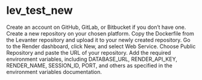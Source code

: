 # lev_test_new

Create an account on GitHub, GitLab, or Bitbucket if you don’t have one.
Create a new repository on your chosen platform.
Copy the Dockerfile from the Levanter repository and upload it to your newly created repository.
Go to the Render dashboard, click New, and select Web Service.
Choose Public Repository and paste the URL of your repository.
Add the required environment variables, including DATABASE_URL, RENDER_API_KEY, RENDER_NAME, SESSION_ID, PORT, and others as specified in the environment variables documentation.
